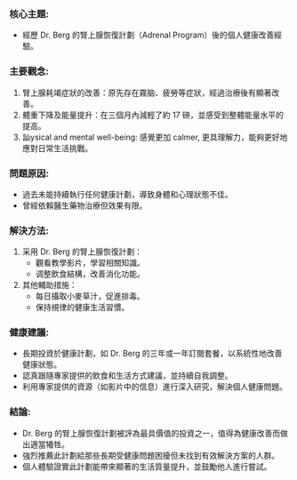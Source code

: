 ### 核心主題:  
- 經歷 Dr. Berg 的腎上腺恢復計劃（Adrenal Program）後的個人健康改善經驗。

### 主要觀念:  
1. 腎上腺耗竭症狀的改善：原先存在霧脑、疲勞等症狀，經過治療後有顯著改善。
2. 體重下降及能量提升：在三個月內減輕了約 17 磅，並感受到整體能量水平的提高。
3. 訕ysical and mental well-being: 感覺更加 calmer, 更具理解力，能夠更好地應對日常生活挑戰。

### 問題原因:  
- 過去未能持續執行任何健康計劃，導致身體和心理狀態不佳。
- 曾經依賴醫生藥物治療但效果有限。

### 解決方法:  
1. 采用 Dr. Berg 的腎上腺恢復計劃：
   - 觀看教學影片，學習相關知識。
   - 调整飲食結構，改善消化功能。
2. 其他輔助措施：
   - 每日攝取小麥草汁，促進排毒。
   - 保持規律的健康生活習慣。

### 健康建議:  
- 長期投資於健康計劃，如 Dr. Berg 的三年或一年訂閱套餐，以系統性地改善健康狀態。
- 認真跟隨專家提供的飲食和生活方式建議，並持續自我調整。
- 利用專家提供的資源（如影片中的信息）進行深入研究，解決個人健康問題。

### 結論:  
- Dr. Berg 的腎上腺恢復計劃被評為最具價值的投資之一，值得為健康改善而做出適當犧牲。
- 強烈推薦此計劃給那些長期受健康問題困擾但未找到有效解決方案的人群。
- 個人體驗證實此計劃能帶來顯著的生活質量提升，並鼓勵他人進行嘗試。